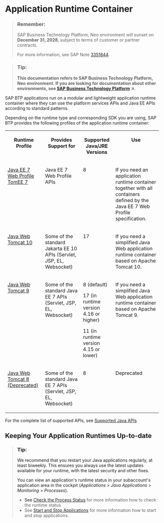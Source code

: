 <!-- loio7613bd28711e1014839a8273b0e91070 -->

# Application Runtime Container

> ### Remember:  
> SAP Business Technology Platform, Neo environment will sunset on **December 31, 2028**, subject to terms of customer or partner contracts.
> 
> For more information, see SAP Note [3351844](https://me.sap.com/notes/3351844).

> ### Tip:  
> **This documentation refers to SAP Business Technology Platform, Neo environment. If you are looking for documentation about other environments, see [SAP Business Technology Platform](https://help.sap.com/viewer/65de2977205c403bbc107264b8eccf4b/Cloud/en-US/6a2c1ab5a31b4ed9a2ce17a5329e1dd8.html "SAP Business Technology Platform (SAP BTP) is an integrated offering comprised of the following technology portfolios: application development; process automation; integration; data, analytics, and enterprise planning; artificial intelligence. The platform offers users the ability to turn data into business value, compose end-to-end business processes, connect entire IT landscapes, and personalize, build and extend SAP applications. This reduces the overall total cost of ownership maintaining SAP landscapes and third-party software across end-to-end business processes.") :arrow_upper_right:.**



SAP BTP applications run on a modular and lightweight application runtime container where they can use the platform services APIs and Java EE APIs according to standard patterns.

Depending on the runtime type and corresponding SDK you are using, SAP BTP provides the following profiles of the application runtime container:


<table>
<tr>
<th valign="top">

Runtime Profile

</th>
<th valign="top">

Provides Support for

</th>
<th valign="top">

Supported Java/JRE Versions

</th>
<th valign="top">

Use

</th>
</tr>
<tr>
<td valign="top">

[Java EE 7 Web Profile TomEE 7](java-ee-7-web-profile-tomee-7-f177a15.md)

</td>
<td valign="top">

Java EE 7 Web Profile APIs

</td>
<td valign="top">

8

</td>
<td valign="top">

If you need an application runtime container together with all containers defined by the Java EE 7 Web Profile specification.

</td>
</tr>
<tr>
<td valign="top">

[Java Web Tomcat 10](java-web-tomcat-10-6ff1592.md)

</td>
<td valign="top">

Some of the standard Jakarta EE 10 APIs \(Servlet, JSP, EL, Websocket\)

</td>
<td valign="top">

17

</td>
<td valign="top">

If you need a simplified Java Web application runtime container based on Apache Tomcat 10.

</td>
</tr>
<tr>
<td valign="top">

[Java Web Tomcat 9](java-web-tomcat-9-41b1ee9.md)

</td>
<td valign="top">

Some of the standard Java EE 7 APIs \(Servlet, JSP, EL, Websocket\)

</td>
<td valign="top">

8 \(default\)

17 \(in runtime version 4.16 or higher\)

11 \(in runtime version 4.15 or lower\)

</td>
<td valign="top">

If you need a simplified Java Web application runtime container based on Apache Tomcat 9.

</td>
</tr>
<tr>
<td valign="top">

[Java Web Tomcat 8 \(Deprecated\)](java-web-tomcat-8-deprecated-fd6b72f.md)

</td>
<td valign="top">

Some of the standard Java EE 7 APIs \(Servlet, JSP, EL, Websocket\)

</td>
<td valign="top">

8

</td>
<td valign="top">

Deprecated

</td>
</tr>
</table>

For the complete list of supported APIs, see [Supported Java APIs](supported-java-apis-e836a95.md)



<a name="loio7613bd28711e1014839a8273b0e91070__section_ajy_b2k_ctb"/>

## Keeping Your Application Runtimes Up-to-date

> ### Tip:  
> We recommend that you restart your Java applications regularly, at least biweekly. This ensures you always use the latest updates available for your runtime, with the latest security and other fixes.
> 
> You can view an application's runtime status in your subaccount's application area in the cockpit \(*Applications* \> *Java Applications* \> *Monitoring* \> *Processes*\).
> 
> -   See [Check the Process Status](../50-administration-and-ops-neo/check-the-process-status-499992d.md) for more information how to check the runtime status
> -   See [Start and Stop Applications](../50-administration-and-ops-neo/start-and-stop-applications-7612f03.md) for more information how to start and stop applications.

